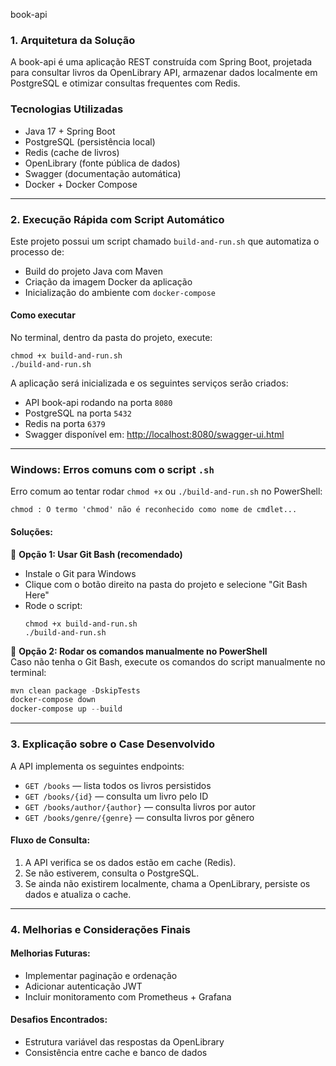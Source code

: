 book-api

### 1. Arquitetura da Solução
A book-api é uma aplicação REST construída com Spring Boot, projetada para consultar livros da OpenLibrary API, armazenar dados localmente em PostgreSQL e otimizar consultas frequentes com Redis.

### Tecnologias Utilizadas
- Java 17 + Spring Boot  
- PostgreSQL (persistência local)  
- Redis (cache de livros)  
- OpenLibrary (fonte pública de dados)  
- Swagger (documentação automática)  
- Docker + Docker Compose  

---

### 2. Execução Rápida com Script Automático
Este projeto possui um script chamado `build-and-run.sh` que automatiza o processo de:

- Build do projeto Java com Maven  
- Criação da imagem Docker da aplicação  
- Inicialização do ambiente com `docker-compose`  

####  Como executar

No terminal, dentro da pasta do projeto, execute:

```
chmod +x build-and-run.sh
./build-and-run.sh
```

A aplicação será inicializada e os seguintes serviços serão criados:

- API book-api rodando na porta `8080`
- PostgreSQL na porta `5432`
- Redis na porta `6379`
- Swagger disponível em: [http://localhost:8080/swagger-ui.html](http://localhost:8080/swagger-ui.html)

---

### Windows: Erros comuns com o script `.sh`

 Erro comum ao tentar rodar `chmod +x` ou `./build-and-run.sh` no PowerShell:
```
chmod : O termo 'chmod' não é reconhecido como nome de cmdlet...
```

####  Soluções:

🔹 **Opção 1: Usar Git Bash (recomendado)**  
- Instale o Git para Windows  
- Clique com o botão direito na pasta do projeto e selecione "Git Bash Here"  
- Rode o script:
  ```
  chmod +x build-and-run.sh
  ./build-and-run.sh
  ```

🔹 **Opção 2: Rodar os comandos manualmente no PowerShell**  
Caso não tenha o Git Bash, execute os comandos do script manualmente no terminal:

```powershell
mvn clean package -DskipTests
docker-compose down
docker-compose up --build
```

---

### 3. Explicação sobre o Case Desenvolvido

A API implementa os seguintes endpoints:

- `GET /books` — lista todos os livros persistidos  
- `GET /books/{id}` — consulta um livro pelo ID  
- `GET /books/author/{author}` — consulta livros por autor  
- `GET /books/genre/{genre}` — consulta livros por gênero  

#### Fluxo de Consulta:
1. A API verifica se os dados estão em cache (Redis).  
2. Se não estiverem, consulta o PostgreSQL.  
3. Se ainda não existirem localmente, chama a OpenLibrary, persiste os dados e atualiza o cache.

---

### 4. Melhorias e Considerações Finais

####  Melhorias Futuras:
- Implementar paginação e ordenação  
- Adicionar autenticação JWT  
- Incluir monitoramento com Prometheus + Grafana

####  Desafios Encontrados:
- Estrutura variável das respostas da OpenLibrary  
- Consistência entre cache e banco de dados
